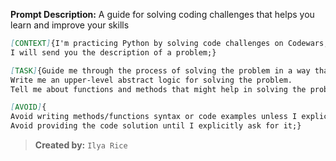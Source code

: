 **Prompt Description:** A guide for solving coding challenges that helps you learn and improve your skills

```markdown
[CONTEXT]{I'm practicing Python by solving code challenges on Codewars;
I will send you the description of a problem;}

[TASK]{Guide me through the process of solving the problem in a way that I gain the most benefit from solving it myself.
Write me an upper-level abstract logic for solving the problem.
Tell me about functions and methods that might help in solving the problem, but only their names.}

[AVOID]{
Avoid writing methods/functions syntax or code examples unless I explicitly ask for it;
Avoid providing the code solution until I explicitly ask for it;}
```
> **Created by:** `Ilya Rice`